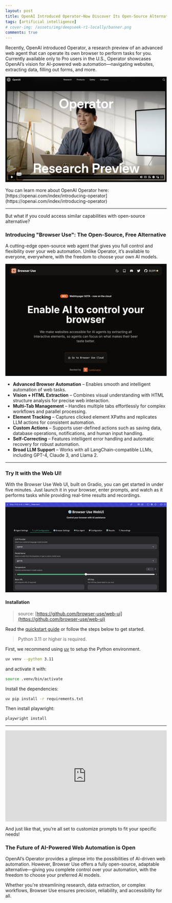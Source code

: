 ```yaml
---
layout: post
title: OpenAI Introduced Operator—Now Discover Its Open-Source Alternative!
tags: [artificial intelligence]
# cover-img: /assets/img/deepseek-r1-locally/banner.png
comments: true
---
```


Recently, OpenAI introduced Operator, a research preview of an advanced web agent that can operate its own browser to perform tasks for you. Currently available only to Pro users in the U.S., Operator showcases OpenAI’s vision for AI-powered web automation—navigating websites, extracting data, filling out forms, and more.

<p align="center">
    <img src="../assets/img/browser-use/operator.png" alt="openai-operator" />
</p>
You can learn more about OpenAI Operator here: [https://openai.com/index/introducing-operator](https://openai.com/index/introducing-operator)

---

But what if you could access similar capabilities with open-source alternative?

### Introducing "Browser Use": The Open-Source, Free Alternative

A cutting-edge open-source web agent that gives you full control and flexibility over your web automation. Unlike Operator, it’s available to everyone, everywhere, with the freedom to choose your own AI models.

<p align="center">
    <img src="../assets/img/browser-use/browser-use.png" alt="browser-use" />
</p>

- **Advanced Browser Automation** – Enables smooth and intelligent automation of web tasks.
- **Vision + HTML Extraction** – Combines visual understanding with HTML structure analysis for precise web interaction.
- **Multi-Tab Management** – Handles multiple tabs effortlessly for complex workflows and parallel processing.
- **Element Tracking** – Captures clicked element XPaths and replicates LLM actions for consistent automation.
- **Custom Actions** – Supports user-defined actions such as saving data, database operations, notifications, and human input handling.
- **Self-Correcting** – Features intelligent error handling and automatic recovery for robust automation.
- **Broad LLM Support** – Works with all LangChain-compatible LLMs, including GPT-4, Claude 3, and Llama 2.

---

### Try It with the Web UI!

With the Browser Use Web UI, built on Gradio, you can get started in under five minutes. Just launch it in your browser, enter prompts, and watch as it performs tasks while providing real-time results and recordings.

<p align="center">
    <img src="../assets/img/browser-use/browser-use-web-ui.png" alt="browser-use-web-ui" />
</p>

#### Installation

> source: [https://github.com/browser-use/web-ui](https://github.com/browser-use/web-ui)

Read the [quickstart guide](https://docs.browser-use.com/quickstart#prepare-the-environment) or follow the steps below to get started.

> Python 3.11 or higher is required.

First, we recommend using [uv](https://docs.astral.sh/uv/) to setup the Python environment.

```bash
uv venv --python 3.11
```

and activate it with:

```bash
source .venv/bin/activate
```

Install the dependencies:

```bash
uv pip install -r requirements.txt
```

Then install playwright:

```bash
playwright install
```

---

<div style="position: relative; width: 100%; padding-bottom: 56.25%">
<iframe src="https://www.youtube.com/embed/IIrjD7zbf7A" 
        title="Browser Use - Demo" frameborder="0" allowfullscreen
        allow="accelerometer; autoplay; clipboard-write; encrypted-media; gyroscope; picture-in-picture" 
        style="position: absolute; width: 100%; height: 100%;">
</iframe>
</div>

And just like that, you’re all set to customize prompts to fit your specific needs!

### The Future of AI-Powered Web Automation is Open

OpenAI’s Operator provides a glimpse into the possibilities of AI-driven web automation. However, Browser Use offers a fully open-source, adaptable alternative—giving you complete control over your automation, with the freedom to choose your preferred AI models.

Whether you're streamlining research, data extraction, or complex workflows, Browser Use ensures precision, reliability, and accessibility for all.
